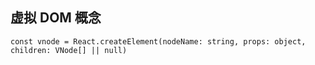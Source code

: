 ## 虚拟 DOM 概念
```angular2html
const vnode = React.createElement(nodeName: string, props: object, children: VNode[] || null)
```
